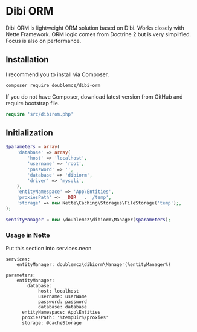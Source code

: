 # Dibi ORM

Dibi ORM is lightweight ORM solution based on Dibi. Works closely with Nette Framework. 
ORM logic comes from Doctrine 2 but is very simplified. Focus is also on performance.

Installation
------------
I recommend you to install via Composer.

```
composer require doublemcz/dibi-orm
```

If you do not have Composer, download latest version from GitHub and require bootstrap file.
```php
require 'src/dibirom.php'
```

Initialization
--------------
```php
$parameters = array(
	'database' => array(
		'host' => 'localhost',
		'username' => 'root',
		'password' => '',
		'database' => 'dibiorm',
		'driver' => 'mysqli',
	),
	'entityNamespace' => 'App\Entities',
	'proxiesPath' => __DIR__ . '/temp',
	'storage' => new Nette\Caching\Storages\FileStorage('temp');,
);

$entityManager = new \doublemcz\dibiorm\Manager($parameters);
```

### Usage in Nette

Put this section into services.neon

```neon
services:
	entityManager: doublemcz\dibiorm\Manager(%entityManager%)
		
parameters:
	entityManager:
		database: 
			host: localhost
			username: userName
			password: password
			database: database
      entityNamespace: App\Entities
      proxiesPath: '%tempDir%/proxies'
      storage: @cacheStorage
```
